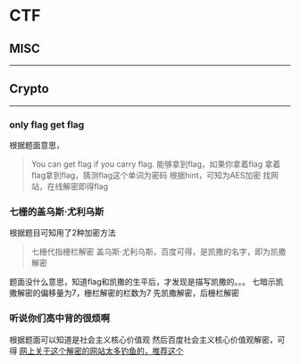 # CTF
##  MISC
---
##  Crypto
---
###  only flag get flag
根据题面意思，
>You can get flag if you carry flag.
>能够拿到flag，如果你拿着flag
拿着flag拿到flag，猜测flag这个单词为密码
根据hint，可知为AES加密
找网站，在线解密即得flag
###  七栅的盖乌斯·尤利乌斯
根据题目可知用了2种加密方法
>七栅代指栅栏解密
>盖乌斯·尤利乌斯，百度可得，是凯撒的名字，即为凯撒解密

题面没什么意思，知道flag和凯撒的生平后，才发现是描写凯撒的。。。
七暗示凯撒解密的偏移量为7，栅栏解密的栏数为7
先凯撒解密，后栅栏解密
###  听说你们高中背的很烦啊
根据题面可以知道是社会主义核心价值观
然后百度社会主义核心价值观解密，可得
[网上关于这个解密的网站太多钓鱼的，推荐这个](https://sym233.github.io/core-values-encoder/)

